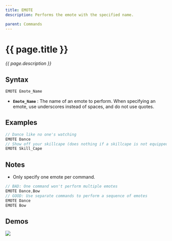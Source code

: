 ```yaml
---
title: EMOTE
description: Performs the emote with the specified name.

parent: Commands
---
```


# {{ page.title }}

_{{ page.description }}_

## Syntax

```java
EMOTE Emote_Name
```

- **`Emote_Name`** : The name of an emote to perform. When specifying an emote, use underscores instead of spaces, and do not use quotes.

## Examples

```java
// Dance like no one's watching
EMOTE Dance
// Show off your skillcape (does nothing if a skillcape is not equipped)
EMOTE Skill_Cape
```

## Notes

- Only specify one emote per command.
```java
// BAD: One command won't perform multiple emotes
EMOTE Dance,Bow
// GOOD: Use separate commands to perform a sequence of emotes
EMOTE Dance
EMOTE Bow
```

## Demos

![](https://i.imgur.com/3E6hRi4.gif)
